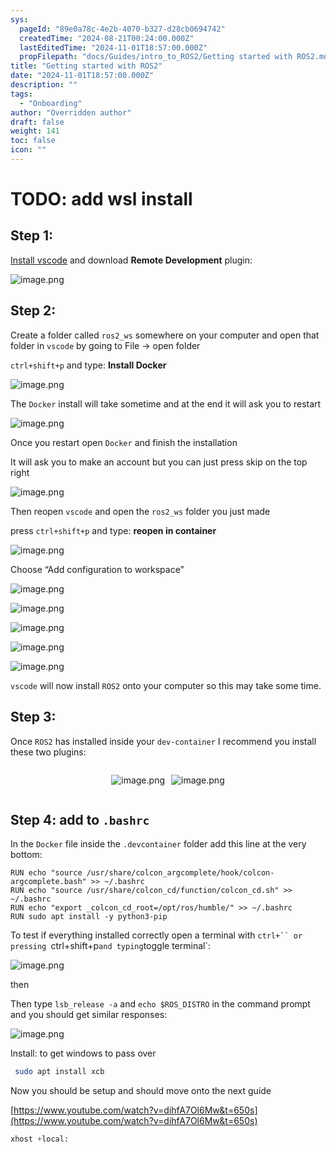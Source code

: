 ```yaml
---
sys:
  pageId: "89e0a78c-4e2b-4070-b327-d28cb0694742"
  createdTime: "2024-08-21T00:24:00.000Z"
  lastEditedTime: "2024-11-01T18:57:00.000Z"
  propFilepath: "docs/Guides/intro_to_ROS2/Getting started with ROS2.md"
title: "Getting started with ROS2"
date: "2024-11-01T18:57:00.000Z"
description: ""
tags:
  - "Onboarding"
author: "Overridden author"
draft: false
weight: 141
toc: false
icon: ""
---
```


# TODO: add wsl install

## Step 1:

[Install vscode](https://code.visualstudio.com/download) and download **Remote Development** plugin:

![image.png](https://prod-files-secure.s3.us-west-2.amazonaws.com/d518164a-d88e-44d1-a4ee-3adb3bd8bce0/efb52993-1881-4a40-b95e-6f020334f022/image.png?X-Amz-Algorithm=AWS4-HMAC-SHA256&X-Amz-Content-Sha256=UNSIGNED-PAYLOAD&X-Amz-Credential=ASIAZI2LB466ZVVVETXJ%2F20250209%2Fus-west-2%2Fs3%2Faws4_request&X-Amz-Date=20250209T200712Z&X-Amz-Expires=3600&X-Amz-Security-Token=IQoJb3JpZ2luX2VjEJT%2F%2F%2F%2F%2F%2F%2F%2F%2F%2FwEaCXVzLXdlc3QtMiJHMEUCIQCdqnVWIcCX3KF7uLfWf6zNH%2BEtiuXnqRCLBxqA03ioTwIgdKUBqr80Gffyxo8m4xFBlRt%2FZk3iSm81R35K7k1UKKkqiAQIrf%2F%2F%2F%2F%2F%2F%2F%2F%2F%2FARAAGgw2Mzc0MjMxODM4MDUiDJrvSbBs%2Boux33FGaCrcAwWLKEz%2FWuj1YNkjhwvo5cCSD6yGEvO%2FkitLJ4JUplEZVplLIivXm19QobSWdzNytDvuiJqfVb6teMZNDAiNXWOC%2BAH4%2FwAI%2FX3PEad%2Bxxl%2BTpKFaUG%2BBQg0Bcgd7j4j%2FisAfs2osB7EtB%2FP8H5%2FqtIRKRavAsAufn2%2FnUi%2F0Jr61vyKIkZv6jdyp9HWMFN4fZxuYgAunmIjfi5R7xJdTpgxTjcIVBK%2BkewcpOnZrfe1Ck4AY7JDXt4zz0w6o9tT00uvrgjXmUy%2BBJf02vDgLpXFJ3%2Fc6B0bWd6%2BJu02BuRz9d2wpkbR1JpotkI2Ll1G37EK27uO2kTsFwuDgtTPlXPeOEeWPVQPVMRy3mz0%2BNzsBlYjbwlP8f%2BNFklabASo5P%2BTr90AK%2F1sWm2ZvOc2793js6RC7bul1qit6i3jqe0YExLDVD%2FGWoMM5mCv0xket7cHodGBXhfEc%2FCV81x8MJnYZqgg6Unw4cn3xc7%2FI6FYHNVrgwaT5ZZWDHAc2JJHQ7%2BYFNDXu5r3DVV9o1rUuDnwhjzc8kZ3Ul5x3wC6NEVYQbSTSBO0z%2BmnbH8zohKPwYaHMmdIJ%2BYNWC%2Bw%2BqSAi8EWUd54buC55YHbCKS9h2EXU0878KISMjTf8NviMOSOpL0GOqUBRdkk7WB3edYCEBsF1tUsNESV4T7D67%2BgFNKS6FzLNcog3xkHvwYeNHjjRT4z69oRQjz7rwlGEAl3ilfIh8Wnxm39yZsBT9ImZHSw3T%2F0S1aUUoKYPPI9vDoIMHPuW1Xzxe%2B3aKpg0WzxsmGXjdWFbnZ21vz3KCO%2BjGBJ8this%2BZNTiu0MFofntzsioKBR%2Fd4ba9Qvq13InA%2BrScq%2FbGrDrBOM5bv&X-Amz-Signature=2e69fb72e83059fb97eec0ab6a27f20163a3b49b9dc6a6ca4212a5688c552521&X-Amz-SignedHeaders=host&x-id=GetObject)

## Step 2:

Create a folder called `ros2_ws` somewhere on your computer and open that folder in `vscode` by going to File → open folder 

`ctrl+shift+p` and type: **Install Docker**

![image.png](https://prod-files-secure.s3.us-west-2.amazonaws.com/d518164a-d88e-44d1-a4ee-3adb3bd8bce0/2269dc0e-1cd5-47ff-bceb-c04ad9b2eab0/image.png?X-Amz-Algorithm=AWS4-HMAC-SHA256&X-Amz-Content-Sha256=UNSIGNED-PAYLOAD&X-Amz-Credential=ASIAZI2LB466ZVVVETXJ%2F20250209%2Fus-west-2%2Fs3%2Faws4_request&X-Amz-Date=20250209T200712Z&X-Amz-Expires=3600&X-Amz-Security-Token=IQoJb3JpZ2luX2VjEJT%2F%2F%2F%2F%2F%2F%2F%2F%2F%2FwEaCXVzLXdlc3QtMiJHMEUCIQCdqnVWIcCX3KF7uLfWf6zNH%2BEtiuXnqRCLBxqA03ioTwIgdKUBqr80Gffyxo8m4xFBlRt%2FZk3iSm81R35K7k1UKKkqiAQIrf%2F%2F%2F%2F%2F%2F%2F%2F%2F%2FARAAGgw2Mzc0MjMxODM4MDUiDJrvSbBs%2Boux33FGaCrcAwWLKEz%2FWuj1YNkjhwvo5cCSD6yGEvO%2FkitLJ4JUplEZVplLIivXm19QobSWdzNytDvuiJqfVb6teMZNDAiNXWOC%2BAH4%2FwAI%2FX3PEad%2Bxxl%2BTpKFaUG%2BBQg0Bcgd7j4j%2FisAfs2osB7EtB%2FP8H5%2FqtIRKRavAsAufn2%2FnUi%2F0Jr61vyKIkZv6jdyp9HWMFN4fZxuYgAunmIjfi5R7xJdTpgxTjcIVBK%2BkewcpOnZrfe1Ck4AY7JDXt4zz0w6o9tT00uvrgjXmUy%2BBJf02vDgLpXFJ3%2Fc6B0bWd6%2BJu02BuRz9d2wpkbR1JpotkI2Ll1G37EK27uO2kTsFwuDgtTPlXPeOEeWPVQPVMRy3mz0%2BNzsBlYjbwlP8f%2BNFklabASo5P%2BTr90AK%2F1sWm2ZvOc2793js6RC7bul1qit6i3jqe0YExLDVD%2FGWoMM5mCv0xket7cHodGBXhfEc%2FCV81x8MJnYZqgg6Unw4cn3xc7%2FI6FYHNVrgwaT5ZZWDHAc2JJHQ7%2BYFNDXu5r3DVV9o1rUuDnwhjzc8kZ3Ul5x3wC6NEVYQbSTSBO0z%2BmnbH8zohKPwYaHMmdIJ%2BYNWC%2Bw%2BqSAi8EWUd54buC55YHbCKS9h2EXU0878KISMjTf8NviMOSOpL0GOqUBRdkk7WB3edYCEBsF1tUsNESV4T7D67%2BgFNKS6FzLNcog3xkHvwYeNHjjRT4z69oRQjz7rwlGEAl3ilfIh8Wnxm39yZsBT9ImZHSw3T%2F0S1aUUoKYPPI9vDoIMHPuW1Xzxe%2B3aKpg0WzxsmGXjdWFbnZ21vz3KCO%2BjGBJ8this%2BZNTiu0MFofntzsioKBR%2Fd4ba9Qvq13InA%2BrScq%2FbGrDrBOM5bv&X-Amz-Signature=de086c1fa03b898fafcf054d91b65a8a5b218b32d9f00fd02b447110a30b28b5&X-Amz-SignedHeaders=host&x-id=GetObject)

The `Docker` install will take sometime and at the end it will ask you to restart

![image.png](https://prod-files-secure.s3.us-west-2.amazonaws.com/d518164a-d88e-44d1-a4ee-3adb3bd8bce0/ed233f78-be33-4b1f-b89c-9c346c0e961e/image.png?X-Amz-Algorithm=AWS4-HMAC-SHA256&X-Amz-Content-Sha256=UNSIGNED-PAYLOAD&X-Amz-Credential=ASIAZI2LB466ZVVVETXJ%2F20250209%2Fus-west-2%2Fs3%2Faws4_request&X-Amz-Date=20250209T200712Z&X-Amz-Expires=3600&X-Amz-Security-Token=IQoJb3JpZ2luX2VjEJT%2F%2F%2F%2F%2F%2F%2F%2F%2F%2FwEaCXVzLXdlc3QtMiJHMEUCIQCdqnVWIcCX3KF7uLfWf6zNH%2BEtiuXnqRCLBxqA03ioTwIgdKUBqr80Gffyxo8m4xFBlRt%2FZk3iSm81R35K7k1UKKkqiAQIrf%2F%2F%2F%2F%2F%2F%2F%2F%2F%2FARAAGgw2Mzc0MjMxODM4MDUiDJrvSbBs%2Boux33FGaCrcAwWLKEz%2FWuj1YNkjhwvo5cCSD6yGEvO%2FkitLJ4JUplEZVplLIivXm19QobSWdzNytDvuiJqfVb6teMZNDAiNXWOC%2BAH4%2FwAI%2FX3PEad%2Bxxl%2BTpKFaUG%2BBQg0Bcgd7j4j%2FisAfs2osB7EtB%2FP8H5%2FqtIRKRavAsAufn2%2FnUi%2F0Jr61vyKIkZv6jdyp9HWMFN4fZxuYgAunmIjfi5R7xJdTpgxTjcIVBK%2BkewcpOnZrfe1Ck4AY7JDXt4zz0w6o9tT00uvrgjXmUy%2BBJf02vDgLpXFJ3%2Fc6B0bWd6%2BJu02BuRz9d2wpkbR1JpotkI2Ll1G37EK27uO2kTsFwuDgtTPlXPeOEeWPVQPVMRy3mz0%2BNzsBlYjbwlP8f%2BNFklabASo5P%2BTr90AK%2F1sWm2ZvOc2793js6RC7bul1qit6i3jqe0YExLDVD%2FGWoMM5mCv0xket7cHodGBXhfEc%2FCV81x8MJnYZqgg6Unw4cn3xc7%2FI6FYHNVrgwaT5ZZWDHAc2JJHQ7%2BYFNDXu5r3DVV9o1rUuDnwhjzc8kZ3Ul5x3wC6NEVYQbSTSBO0z%2BmnbH8zohKPwYaHMmdIJ%2BYNWC%2Bw%2BqSAi8EWUd54buC55YHbCKS9h2EXU0878KISMjTf8NviMOSOpL0GOqUBRdkk7WB3edYCEBsF1tUsNESV4T7D67%2BgFNKS6FzLNcog3xkHvwYeNHjjRT4z69oRQjz7rwlGEAl3ilfIh8Wnxm39yZsBT9ImZHSw3T%2F0S1aUUoKYPPI9vDoIMHPuW1Xzxe%2B3aKpg0WzxsmGXjdWFbnZ21vz3KCO%2BjGBJ8this%2BZNTiu0MFofntzsioKBR%2Fd4ba9Qvq13InA%2BrScq%2FbGrDrBOM5bv&X-Amz-Signature=22e69cf9677a3d700a78c45d47f4e71fb160110976895f3a060c8d37a2315d3e&X-Amz-SignedHeaders=host&x-id=GetObject)

Once you restart open `Docker` and finish the installation

It will ask you to make an account but you can just press skip on the top right

![image.png](https://prod-files-secure.s3.us-west-2.amazonaws.com/d518164a-d88e-44d1-a4ee-3adb3bd8bce0/21010ad9-1659-4fd9-9f59-9932a09b2a3d/image.png?X-Amz-Algorithm=AWS4-HMAC-SHA256&X-Amz-Content-Sha256=UNSIGNED-PAYLOAD&X-Amz-Credential=ASIAZI2LB466ZVVVETXJ%2F20250209%2Fus-west-2%2Fs3%2Faws4_request&X-Amz-Date=20250209T200712Z&X-Amz-Expires=3600&X-Amz-Security-Token=IQoJb3JpZ2luX2VjEJT%2F%2F%2F%2F%2F%2F%2F%2F%2F%2FwEaCXVzLXdlc3QtMiJHMEUCIQCdqnVWIcCX3KF7uLfWf6zNH%2BEtiuXnqRCLBxqA03ioTwIgdKUBqr80Gffyxo8m4xFBlRt%2FZk3iSm81R35K7k1UKKkqiAQIrf%2F%2F%2F%2F%2F%2F%2F%2F%2F%2FARAAGgw2Mzc0MjMxODM4MDUiDJrvSbBs%2Boux33FGaCrcAwWLKEz%2FWuj1YNkjhwvo5cCSD6yGEvO%2FkitLJ4JUplEZVplLIivXm19QobSWdzNytDvuiJqfVb6teMZNDAiNXWOC%2BAH4%2FwAI%2FX3PEad%2Bxxl%2BTpKFaUG%2BBQg0Bcgd7j4j%2FisAfs2osB7EtB%2FP8H5%2FqtIRKRavAsAufn2%2FnUi%2F0Jr61vyKIkZv6jdyp9HWMFN4fZxuYgAunmIjfi5R7xJdTpgxTjcIVBK%2BkewcpOnZrfe1Ck4AY7JDXt4zz0w6o9tT00uvrgjXmUy%2BBJf02vDgLpXFJ3%2Fc6B0bWd6%2BJu02BuRz9d2wpkbR1JpotkI2Ll1G37EK27uO2kTsFwuDgtTPlXPeOEeWPVQPVMRy3mz0%2BNzsBlYjbwlP8f%2BNFklabASo5P%2BTr90AK%2F1sWm2ZvOc2793js6RC7bul1qit6i3jqe0YExLDVD%2FGWoMM5mCv0xket7cHodGBXhfEc%2FCV81x8MJnYZqgg6Unw4cn3xc7%2FI6FYHNVrgwaT5ZZWDHAc2JJHQ7%2BYFNDXu5r3DVV9o1rUuDnwhjzc8kZ3Ul5x3wC6NEVYQbSTSBO0z%2BmnbH8zohKPwYaHMmdIJ%2BYNWC%2Bw%2BqSAi8EWUd54buC55YHbCKS9h2EXU0878KISMjTf8NviMOSOpL0GOqUBRdkk7WB3edYCEBsF1tUsNESV4T7D67%2BgFNKS6FzLNcog3xkHvwYeNHjjRT4z69oRQjz7rwlGEAl3ilfIh8Wnxm39yZsBT9ImZHSw3T%2F0S1aUUoKYPPI9vDoIMHPuW1Xzxe%2B3aKpg0WzxsmGXjdWFbnZ21vz3KCO%2BjGBJ8this%2BZNTiu0MFofntzsioKBR%2Fd4ba9Qvq13InA%2BrScq%2FbGrDrBOM5bv&X-Amz-Signature=9dab8b22ddb2df6b68843eb9efd6df7196ff9001808f6da757e6b45537685007&X-Amz-SignedHeaders=host&x-id=GetObject)

Then reopen `vscode` and open the `ros2_ws` folder you just made

press `ctrl+shift+p` and type: **reopen in container**

![image.png](https://prod-files-secure.s3.us-west-2.amazonaws.com/d518164a-d88e-44d1-a4ee-3adb3bd8bce0/4e93b8c2-41ad-488c-8095-c74205196118/image.png?X-Amz-Algorithm=AWS4-HMAC-SHA256&X-Amz-Content-Sha256=UNSIGNED-PAYLOAD&X-Amz-Credential=ASIAZI2LB466ZVVVETXJ%2F20250209%2Fus-west-2%2Fs3%2Faws4_request&X-Amz-Date=20250209T200712Z&X-Amz-Expires=3600&X-Amz-Security-Token=IQoJb3JpZ2luX2VjEJT%2F%2F%2F%2F%2F%2F%2F%2F%2F%2FwEaCXVzLXdlc3QtMiJHMEUCIQCdqnVWIcCX3KF7uLfWf6zNH%2BEtiuXnqRCLBxqA03ioTwIgdKUBqr80Gffyxo8m4xFBlRt%2FZk3iSm81R35K7k1UKKkqiAQIrf%2F%2F%2F%2F%2F%2F%2F%2F%2F%2FARAAGgw2Mzc0MjMxODM4MDUiDJrvSbBs%2Boux33FGaCrcAwWLKEz%2FWuj1YNkjhwvo5cCSD6yGEvO%2FkitLJ4JUplEZVplLIivXm19QobSWdzNytDvuiJqfVb6teMZNDAiNXWOC%2BAH4%2FwAI%2FX3PEad%2Bxxl%2BTpKFaUG%2BBQg0Bcgd7j4j%2FisAfs2osB7EtB%2FP8H5%2FqtIRKRavAsAufn2%2FnUi%2F0Jr61vyKIkZv6jdyp9HWMFN4fZxuYgAunmIjfi5R7xJdTpgxTjcIVBK%2BkewcpOnZrfe1Ck4AY7JDXt4zz0w6o9tT00uvrgjXmUy%2BBJf02vDgLpXFJ3%2Fc6B0bWd6%2BJu02BuRz9d2wpkbR1JpotkI2Ll1G37EK27uO2kTsFwuDgtTPlXPeOEeWPVQPVMRy3mz0%2BNzsBlYjbwlP8f%2BNFklabASo5P%2BTr90AK%2F1sWm2ZvOc2793js6RC7bul1qit6i3jqe0YExLDVD%2FGWoMM5mCv0xket7cHodGBXhfEc%2FCV81x8MJnYZqgg6Unw4cn3xc7%2FI6FYHNVrgwaT5ZZWDHAc2JJHQ7%2BYFNDXu5r3DVV9o1rUuDnwhjzc8kZ3Ul5x3wC6NEVYQbSTSBO0z%2BmnbH8zohKPwYaHMmdIJ%2BYNWC%2Bw%2BqSAi8EWUd54buC55YHbCKS9h2EXU0878KISMjTf8NviMOSOpL0GOqUBRdkk7WB3edYCEBsF1tUsNESV4T7D67%2BgFNKS6FzLNcog3xkHvwYeNHjjRT4z69oRQjz7rwlGEAl3ilfIh8Wnxm39yZsBT9ImZHSw3T%2F0S1aUUoKYPPI9vDoIMHPuW1Xzxe%2B3aKpg0WzxsmGXjdWFbnZ21vz3KCO%2BjGBJ8this%2BZNTiu0MFofntzsioKBR%2Fd4ba9Qvq13InA%2BrScq%2FbGrDrBOM5bv&X-Amz-Signature=60fba2f56bae61a21bab270ce52cd691eb620fb8b474f1c3ce18769f31a16717&X-Amz-SignedHeaders=host&x-id=GetObject)

Choose “Add configuration to workspace”

![image.png](https://prod-files-secure.s3.us-west-2.amazonaws.com/d518164a-d88e-44d1-a4ee-3adb3bd8bce0/9560b282-5060-4989-ba37-97e7b2c22476/image.png?X-Amz-Algorithm=AWS4-HMAC-SHA256&X-Amz-Content-Sha256=UNSIGNED-PAYLOAD&X-Amz-Credential=ASIAZI2LB466ZVVVETXJ%2F20250209%2Fus-west-2%2Fs3%2Faws4_request&X-Amz-Date=20250209T200712Z&X-Amz-Expires=3600&X-Amz-Security-Token=IQoJb3JpZ2luX2VjEJT%2F%2F%2F%2F%2F%2F%2F%2F%2F%2FwEaCXVzLXdlc3QtMiJHMEUCIQCdqnVWIcCX3KF7uLfWf6zNH%2BEtiuXnqRCLBxqA03ioTwIgdKUBqr80Gffyxo8m4xFBlRt%2FZk3iSm81R35K7k1UKKkqiAQIrf%2F%2F%2F%2F%2F%2F%2F%2F%2F%2FARAAGgw2Mzc0MjMxODM4MDUiDJrvSbBs%2Boux33FGaCrcAwWLKEz%2FWuj1YNkjhwvo5cCSD6yGEvO%2FkitLJ4JUplEZVplLIivXm19QobSWdzNytDvuiJqfVb6teMZNDAiNXWOC%2BAH4%2FwAI%2FX3PEad%2Bxxl%2BTpKFaUG%2BBQg0Bcgd7j4j%2FisAfs2osB7EtB%2FP8H5%2FqtIRKRavAsAufn2%2FnUi%2F0Jr61vyKIkZv6jdyp9HWMFN4fZxuYgAunmIjfi5R7xJdTpgxTjcIVBK%2BkewcpOnZrfe1Ck4AY7JDXt4zz0w6o9tT00uvrgjXmUy%2BBJf02vDgLpXFJ3%2Fc6B0bWd6%2BJu02BuRz9d2wpkbR1JpotkI2Ll1G37EK27uO2kTsFwuDgtTPlXPeOEeWPVQPVMRy3mz0%2BNzsBlYjbwlP8f%2BNFklabASo5P%2BTr90AK%2F1sWm2ZvOc2793js6RC7bul1qit6i3jqe0YExLDVD%2FGWoMM5mCv0xket7cHodGBXhfEc%2FCV81x8MJnYZqgg6Unw4cn3xc7%2FI6FYHNVrgwaT5ZZWDHAc2JJHQ7%2BYFNDXu5r3DVV9o1rUuDnwhjzc8kZ3Ul5x3wC6NEVYQbSTSBO0z%2BmnbH8zohKPwYaHMmdIJ%2BYNWC%2Bw%2BqSAi8EWUd54buC55YHbCKS9h2EXU0878KISMjTf8NviMOSOpL0GOqUBRdkk7WB3edYCEBsF1tUsNESV4T7D67%2BgFNKS6FzLNcog3xkHvwYeNHjjRT4z69oRQjz7rwlGEAl3ilfIh8Wnxm39yZsBT9ImZHSw3T%2F0S1aUUoKYPPI9vDoIMHPuW1Xzxe%2B3aKpg0WzxsmGXjdWFbnZ21vz3KCO%2BjGBJ8this%2BZNTiu0MFofntzsioKBR%2Fd4ba9Qvq13InA%2BrScq%2FbGrDrBOM5bv&X-Amz-Signature=37d1711bf929b6d53b3e76958dbf20f3254ebb01767a466f256ff76b81338b6c&X-Amz-SignedHeaders=host&x-id=GetObject)

![image.png](https://prod-files-secure.s3.us-west-2.amazonaws.com/d518164a-d88e-44d1-a4ee-3adb3bd8bce0/2ee63f81-886b-48e8-a553-dc6e5eac99e4/image.png?X-Amz-Algorithm=AWS4-HMAC-SHA256&X-Amz-Content-Sha256=UNSIGNED-PAYLOAD&X-Amz-Credential=ASIAZI2LB466ZVVVETXJ%2F20250209%2Fus-west-2%2Fs3%2Faws4_request&X-Amz-Date=20250209T200712Z&X-Amz-Expires=3600&X-Amz-Security-Token=IQoJb3JpZ2luX2VjEJT%2F%2F%2F%2F%2F%2F%2F%2F%2F%2FwEaCXVzLXdlc3QtMiJHMEUCIQCdqnVWIcCX3KF7uLfWf6zNH%2BEtiuXnqRCLBxqA03ioTwIgdKUBqr80Gffyxo8m4xFBlRt%2FZk3iSm81R35K7k1UKKkqiAQIrf%2F%2F%2F%2F%2F%2F%2F%2F%2F%2FARAAGgw2Mzc0MjMxODM4MDUiDJrvSbBs%2Boux33FGaCrcAwWLKEz%2FWuj1YNkjhwvo5cCSD6yGEvO%2FkitLJ4JUplEZVplLIivXm19QobSWdzNytDvuiJqfVb6teMZNDAiNXWOC%2BAH4%2FwAI%2FX3PEad%2Bxxl%2BTpKFaUG%2BBQg0Bcgd7j4j%2FisAfs2osB7EtB%2FP8H5%2FqtIRKRavAsAufn2%2FnUi%2F0Jr61vyKIkZv6jdyp9HWMFN4fZxuYgAunmIjfi5R7xJdTpgxTjcIVBK%2BkewcpOnZrfe1Ck4AY7JDXt4zz0w6o9tT00uvrgjXmUy%2BBJf02vDgLpXFJ3%2Fc6B0bWd6%2BJu02BuRz9d2wpkbR1JpotkI2Ll1G37EK27uO2kTsFwuDgtTPlXPeOEeWPVQPVMRy3mz0%2BNzsBlYjbwlP8f%2BNFklabASo5P%2BTr90AK%2F1sWm2ZvOc2793js6RC7bul1qit6i3jqe0YExLDVD%2FGWoMM5mCv0xket7cHodGBXhfEc%2FCV81x8MJnYZqgg6Unw4cn3xc7%2FI6FYHNVrgwaT5ZZWDHAc2JJHQ7%2BYFNDXu5r3DVV9o1rUuDnwhjzc8kZ3Ul5x3wC6NEVYQbSTSBO0z%2BmnbH8zohKPwYaHMmdIJ%2BYNWC%2Bw%2BqSAi8EWUd54buC55YHbCKS9h2EXU0878KISMjTf8NviMOSOpL0GOqUBRdkk7WB3edYCEBsF1tUsNESV4T7D67%2BgFNKS6FzLNcog3xkHvwYeNHjjRT4z69oRQjz7rwlGEAl3ilfIh8Wnxm39yZsBT9ImZHSw3T%2F0S1aUUoKYPPI9vDoIMHPuW1Xzxe%2B3aKpg0WzxsmGXjdWFbnZ21vz3KCO%2BjGBJ8this%2BZNTiu0MFofntzsioKBR%2Fd4ba9Qvq13InA%2BrScq%2FbGrDrBOM5bv&X-Amz-Signature=9d93d9985b0760c0642edc3af4bc912ae06eb0aa0fa0283a7d76beea27d173ec&X-Amz-SignedHeaders=host&x-id=GetObject)

![image.png](https://prod-files-secure.s3.us-west-2.amazonaws.com/d518164a-d88e-44d1-a4ee-3adb3bd8bce0/ae1580b2-b048-407e-aed9-b584224a7a04/image.png?X-Amz-Algorithm=AWS4-HMAC-SHA256&X-Amz-Content-Sha256=UNSIGNED-PAYLOAD&X-Amz-Credential=ASIAZI2LB466ZVVVETXJ%2F20250209%2Fus-west-2%2Fs3%2Faws4_request&X-Amz-Date=20250209T200712Z&X-Amz-Expires=3600&X-Amz-Security-Token=IQoJb3JpZ2luX2VjEJT%2F%2F%2F%2F%2F%2F%2F%2F%2F%2FwEaCXVzLXdlc3QtMiJHMEUCIQCdqnVWIcCX3KF7uLfWf6zNH%2BEtiuXnqRCLBxqA03ioTwIgdKUBqr80Gffyxo8m4xFBlRt%2FZk3iSm81R35K7k1UKKkqiAQIrf%2F%2F%2F%2F%2F%2F%2F%2F%2F%2FARAAGgw2Mzc0MjMxODM4MDUiDJrvSbBs%2Boux33FGaCrcAwWLKEz%2FWuj1YNkjhwvo5cCSD6yGEvO%2FkitLJ4JUplEZVplLIivXm19QobSWdzNytDvuiJqfVb6teMZNDAiNXWOC%2BAH4%2FwAI%2FX3PEad%2Bxxl%2BTpKFaUG%2BBQg0Bcgd7j4j%2FisAfs2osB7EtB%2FP8H5%2FqtIRKRavAsAufn2%2FnUi%2F0Jr61vyKIkZv6jdyp9HWMFN4fZxuYgAunmIjfi5R7xJdTpgxTjcIVBK%2BkewcpOnZrfe1Ck4AY7JDXt4zz0w6o9tT00uvrgjXmUy%2BBJf02vDgLpXFJ3%2Fc6B0bWd6%2BJu02BuRz9d2wpkbR1JpotkI2Ll1G37EK27uO2kTsFwuDgtTPlXPeOEeWPVQPVMRy3mz0%2BNzsBlYjbwlP8f%2BNFklabASo5P%2BTr90AK%2F1sWm2ZvOc2793js6RC7bul1qit6i3jqe0YExLDVD%2FGWoMM5mCv0xket7cHodGBXhfEc%2FCV81x8MJnYZqgg6Unw4cn3xc7%2FI6FYHNVrgwaT5ZZWDHAc2JJHQ7%2BYFNDXu5r3DVV9o1rUuDnwhjzc8kZ3Ul5x3wC6NEVYQbSTSBO0z%2BmnbH8zohKPwYaHMmdIJ%2BYNWC%2Bw%2BqSAi8EWUd54buC55YHbCKS9h2EXU0878KISMjTf8NviMOSOpL0GOqUBRdkk7WB3edYCEBsF1tUsNESV4T7D67%2BgFNKS6FzLNcog3xkHvwYeNHjjRT4z69oRQjz7rwlGEAl3ilfIh8Wnxm39yZsBT9ImZHSw3T%2F0S1aUUoKYPPI9vDoIMHPuW1Xzxe%2B3aKpg0WzxsmGXjdWFbnZ21vz3KCO%2BjGBJ8this%2BZNTiu0MFofntzsioKBR%2Fd4ba9Qvq13InA%2BrScq%2FbGrDrBOM5bv&X-Amz-Signature=19dd733c585af8590453695b443f6faf881577fc13db145da168b578d86db512&X-Amz-SignedHeaders=host&x-id=GetObject)

![image.png](https://prod-files-secure.s3.us-west-2.amazonaws.com/d518164a-d88e-44d1-a4ee-3adb3bd8bce0/53255b28-f75e-430f-b9e3-c0ac8577e42b/image.png?X-Amz-Algorithm=AWS4-HMAC-SHA256&X-Amz-Content-Sha256=UNSIGNED-PAYLOAD&X-Amz-Credential=ASIAZI2LB466ZVVVETXJ%2F20250209%2Fus-west-2%2Fs3%2Faws4_request&X-Amz-Date=20250209T200712Z&X-Amz-Expires=3600&X-Amz-Security-Token=IQoJb3JpZ2luX2VjEJT%2F%2F%2F%2F%2F%2F%2F%2F%2F%2FwEaCXVzLXdlc3QtMiJHMEUCIQCdqnVWIcCX3KF7uLfWf6zNH%2BEtiuXnqRCLBxqA03ioTwIgdKUBqr80Gffyxo8m4xFBlRt%2FZk3iSm81R35K7k1UKKkqiAQIrf%2F%2F%2F%2F%2F%2F%2F%2F%2F%2FARAAGgw2Mzc0MjMxODM4MDUiDJrvSbBs%2Boux33FGaCrcAwWLKEz%2FWuj1YNkjhwvo5cCSD6yGEvO%2FkitLJ4JUplEZVplLIivXm19QobSWdzNytDvuiJqfVb6teMZNDAiNXWOC%2BAH4%2FwAI%2FX3PEad%2Bxxl%2BTpKFaUG%2BBQg0Bcgd7j4j%2FisAfs2osB7EtB%2FP8H5%2FqtIRKRavAsAufn2%2FnUi%2F0Jr61vyKIkZv6jdyp9HWMFN4fZxuYgAunmIjfi5R7xJdTpgxTjcIVBK%2BkewcpOnZrfe1Ck4AY7JDXt4zz0w6o9tT00uvrgjXmUy%2BBJf02vDgLpXFJ3%2Fc6B0bWd6%2BJu02BuRz9d2wpkbR1JpotkI2Ll1G37EK27uO2kTsFwuDgtTPlXPeOEeWPVQPVMRy3mz0%2BNzsBlYjbwlP8f%2BNFklabASo5P%2BTr90AK%2F1sWm2ZvOc2793js6RC7bul1qit6i3jqe0YExLDVD%2FGWoMM5mCv0xket7cHodGBXhfEc%2FCV81x8MJnYZqgg6Unw4cn3xc7%2FI6FYHNVrgwaT5ZZWDHAc2JJHQ7%2BYFNDXu5r3DVV9o1rUuDnwhjzc8kZ3Ul5x3wC6NEVYQbSTSBO0z%2BmnbH8zohKPwYaHMmdIJ%2BYNWC%2Bw%2BqSAi8EWUd54buC55YHbCKS9h2EXU0878KISMjTf8NviMOSOpL0GOqUBRdkk7WB3edYCEBsF1tUsNESV4T7D67%2BgFNKS6FzLNcog3xkHvwYeNHjjRT4z69oRQjz7rwlGEAl3ilfIh8Wnxm39yZsBT9ImZHSw3T%2F0S1aUUoKYPPI9vDoIMHPuW1Xzxe%2B3aKpg0WzxsmGXjdWFbnZ21vz3KCO%2BjGBJ8this%2BZNTiu0MFofntzsioKBR%2Fd4ba9Qvq13InA%2BrScq%2FbGrDrBOM5bv&X-Amz-Signature=d9c7637bf1279e28a5d5484af885d6fbbb23550398df2218089d96235bf0ef62&X-Amz-SignedHeaders=host&x-id=GetObject)

![image.png](https://prod-files-secure.s3.us-west-2.amazonaws.com/d518164a-d88e-44d1-a4ee-3adb3bd8bce0/7c562767-5af9-4ffb-97d1-327bcdf4ee00/image.png?X-Amz-Algorithm=AWS4-HMAC-SHA256&X-Amz-Content-Sha256=UNSIGNED-PAYLOAD&X-Amz-Credential=ASIAZI2LB466ZVVVETXJ%2F20250209%2Fus-west-2%2Fs3%2Faws4_request&X-Amz-Date=20250209T200712Z&X-Amz-Expires=3600&X-Amz-Security-Token=IQoJb3JpZ2luX2VjEJT%2F%2F%2F%2F%2F%2F%2F%2F%2F%2FwEaCXVzLXdlc3QtMiJHMEUCIQCdqnVWIcCX3KF7uLfWf6zNH%2BEtiuXnqRCLBxqA03ioTwIgdKUBqr80Gffyxo8m4xFBlRt%2FZk3iSm81R35K7k1UKKkqiAQIrf%2F%2F%2F%2F%2F%2F%2F%2F%2F%2FARAAGgw2Mzc0MjMxODM4MDUiDJrvSbBs%2Boux33FGaCrcAwWLKEz%2FWuj1YNkjhwvo5cCSD6yGEvO%2FkitLJ4JUplEZVplLIivXm19QobSWdzNytDvuiJqfVb6teMZNDAiNXWOC%2BAH4%2FwAI%2FX3PEad%2Bxxl%2BTpKFaUG%2BBQg0Bcgd7j4j%2FisAfs2osB7EtB%2FP8H5%2FqtIRKRavAsAufn2%2FnUi%2F0Jr61vyKIkZv6jdyp9HWMFN4fZxuYgAunmIjfi5R7xJdTpgxTjcIVBK%2BkewcpOnZrfe1Ck4AY7JDXt4zz0w6o9tT00uvrgjXmUy%2BBJf02vDgLpXFJ3%2Fc6B0bWd6%2BJu02BuRz9d2wpkbR1JpotkI2Ll1G37EK27uO2kTsFwuDgtTPlXPeOEeWPVQPVMRy3mz0%2BNzsBlYjbwlP8f%2BNFklabASo5P%2BTr90AK%2F1sWm2ZvOc2793js6RC7bul1qit6i3jqe0YExLDVD%2FGWoMM5mCv0xket7cHodGBXhfEc%2FCV81x8MJnYZqgg6Unw4cn3xc7%2FI6FYHNVrgwaT5ZZWDHAc2JJHQ7%2BYFNDXu5r3DVV9o1rUuDnwhjzc8kZ3Ul5x3wC6NEVYQbSTSBO0z%2BmnbH8zohKPwYaHMmdIJ%2BYNWC%2Bw%2BqSAi8EWUd54buC55YHbCKS9h2EXU0878KISMjTf8NviMOSOpL0GOqUBRdkk7WB3edYCEBsF1tUsNESV4T7D67%2BgFNKS6FzLNcog3xkHvwYeNHjjRT4z69oRQjz7rwlGEAl3ilfIh8Wnxm39yZsBT9ImZHSw3T%2F0S1aUUoKYPPI9vDoIMHPuW1Xzxe%2B3aKpg0WzxsmGXjdWFbnZ21vz3KCO%2BjGBJ8this%2BZNTiu0MFofntzsioKBR%2Fd4ba9Qvq13InA%2BrScq%2FbGrDrBOM5bv&X-Amz-Signature=46945c3506f75c59882ebef91d326314866246882428af3b62940ee59bfe562d&X-Amz-SignedHeaders=host&x-id=GetObject)

`vscode` will now install `ROS2` onto your computer so this may take some time.

## Step 3:

Once `ROS2` has installed inside your `dev-container` I recommend you install these two plugins:

<div style="display: flex;flex-direction: row; column-gap:10px; max-width: 630px;justify-content: center;">
<div>

![image.png](https://prod-files-secure.s3.us-west-2.amazonaws.com/d518164a-d88e-44d1-a4ee-3adb3bd8bce0/3fc3d550-5a54-4ba1-ba6b-faa01cdb7369/image.png?X-Amz-Algorithm=AWS4-HMAC-SHA256&X-Amz-Content-Sha256=UNSIGNED-PAYLOAD&X-Amz-Credential=ASIAZI2LB466XX7CUVPM%2F20250209%2Fus-west-2%2Fs3%2Faws4_request&X-Amz-Date=20250209T200719Z&X-Amz-Expires=3600&X-Amz-Security-Token=IQoJb3JpZ2luX2VjEJT%2F%2F%2F%2F%2F%2F%2F%2F%2F%2FwEaCXVzLXdlc3QtMiJGMEQCIEs7gLT693sdnTES3d%2BCkLWi2p7w53wJntSsZLGfx6eiAiB0vy%2FhhfTF85jTuCpUPp5SJTUZlHuKWski8kPWtrdtgCqIBAit%2F%2F%2F%2F%2F%2F%2F%2F%2F%2F8BEAAaDDYzNzQyMzE4MzgwNSIMvLmrwV%2F1YgtdWF08KtwDrtYPKk2DU7YcXdjhOD1np%2BH%2FCqPpCzYASnRdmo6B8UC3LA8UOuvKR5OidsN2lYhqhz%2FPFgfCFDFxVZJBwaUTz3c4HD%2BujUOxnkMuAsTSU697WkBlbr94v7of7hKUA1dOY44EinbbrZBUfPRZ4KFiYTZs5JdAPWlvaTJYjSZxKSkqOcu1k1BcdY%2FA2lDk8tTuBmWZ7YFPqn%2BAbqyxI5W1DvBh46U%2F7hEpoCXpN1ZcghzTPojLzKHVK%2BcbiZ6LbyQ7jrUPqTHKW3y46%2Fpm%2BFA7HzZ8XJGX7XVKchGtZyI5xT7pHS6O6GrF7rBcZi7u2ExWdNxV%2BWmdToFdfijFldTr6r4yo7BUts4cmWk7bsajDDPu2C%2FP1Hq25BUtMsqiJHauv%2FUarD4PASYdE%2F90YIkAPJBCeHC9YfYWbXTGPKRnxOrJFCLOf%2B0mOheFA%2FpdaRLU%2F0BpcVo58Zah2RlgvUXGY2fgVrPBQEy7lCv%2B2kEPCxb9KUn%2FY5Kxt4cGxmPwVx%2B7U1O%2B97RtFmRDkFwZNtwo21x8HA3dvjT0%2FvO0etxpmuci8QuFnxrzdlvCMhHgktsH%2FEJxcZxnPuhHIuF1ITuZT6Ob%2FbqG%2B5B2zdIOUoWRDttGUZJQ8cb6e7XcgQkwjI%2BkvQY6pgHTxe%2F3oTbRMbxtyaAzJ5KkzObop%2Fny5BYn8Zp%2BjhPB95pNPqsreRkOTRkHtbA1kXu4XtOfrEaCTDI4qrij9zSF1JGj%2FHK%2Foi14HGlnivnmk%2Bh2ROkaBxy6XSZtk8%2FTlVJREdxAyN86msx25857Knp7i6TNwGVhPsbfHjC5r6QH6P5lydLyPD4urSWF%2BCl%2FkBDPffE8xdBZCyqThZmTi1cVS8%2FMTUev&X-Amz-Signature=c965fd55f80443a549f3eb0343052d8b1bf534da9ea52636f6f0712812029bdd&X-Amz-SignedHeaders=host&x-id=GetObject)

</div>
<div>

![image.png](https://prod-files-secure.s3.us-west-2.amazonaws.com/d518164a-d88e-44d1-a4ee-3adb3bd8bce0/d994cc66-13c2-4093-a5a3-f84cf4601a82/image.png?X-Amz-Algorithm=AWS4-HMAC-SHA256&X-Amz-Content-Sha256=UNSIGNED-PAYLOAD&X-Amz-Credential=ASIAZI2LB4665PBDCGGF%2F20250209%2Fus-west-2%2Fs3%2Faws4_request&X-Amz-Date=20250209T200719Z&X-Amz-Expires=3600&X-Amz-Security-Token=IQoJb3JpZ2luX2VjEJT%2F%2F%2F%2F%2F%2F%2F%2F%2F%2FwEaCXVzLXdlc3QtMiJIMEYCIQCJaWrrHvNv8Ooek5tl%2BiiwQoEvpUq%2FlZcxeKDUwrhgpAIhAIDMy5jUniBD93FXW3gih2y2NZguBVb6%2BwTnCoLledQTKogECK3%2F%2F%2F%2F%2F%2F%2F%2F%2F%2FwEQABoMNjM3NDIzMTgzODA1IgzS93LNznJJl%2F79cu0q3APZEWxW5%2Fts%2BR%2BPTPs14ZtF797fM9dIn0cwA0nVz3wotlHyKmukAnTKBBvU6r3m1NiNkJ1Obm07SdUEA7W7mVd5ekaegoX3dt522nrP9swmmEigzYEtzdTD9i7PZoCtPXESuoRnUvlAIpbbWOG9k81w7ZfFFmYoWeYJ%2FqV%2BoM82b1OvYBP3mJ06SRWDhTYxvbgwYDqrlcjLb9yPbVqrPVwro%2FIzeMgpEjawcNiZRgyprfYRMBxBFOAM81SwIqkkkbNI8l5AU88FrkwSrW1uK0OwbPlYG%2BESriI9nIS2jLwiIia56a%2F74E3fgKwud%2FOKfAsvX8RZk8YoVKl7L0Yo7jYAh%2Fj4uCdpfzhAlc1lJ1FEx80NZ%2FoyB19F4Wqu7T5jwuOtD9YDSdz1DN0dZrg5h2rljCrww%2BLqBgWVe%2F05dLkQ1Z6MOIR0zb17dwf24DHXqCd1pS2kZkCze1QiNUegwWfjUTWc7Fdf5uWKBaykpW2BEYp7yG3Bo366yrHSNieU%2FQSnarPQfPPN0t4zdUzVZD4%2Fv47TaWv%2BEumOMQisk7MtGIiK8U5e2%2FNJbYSAcIoXnrlSfV1l%2F%2FD%2BI6UeWH35sfHI%2BmmRaMLDu%2FzwJi62t9C5WPU%2BLtphnd8Gfg3jdzD5jqS9BjqkAZidDfWHgbaRSUO01hNdfjKiyQ%2FQ4m8YvaUSCDD4dBCUSegKQ%2F4vGcgWNEoY4ZcB5lWJd3tCZ0Ld4uYrVdzHpjZKOOEqcsL%2B6dMOfXdozuRN5dWHV4DLRVXZmJFgpUGaEvAgS4TPAtbG4JbS32IhOyD%2F8wIkeKvEOKkcVOftg77VLF6AKDO9GpMsm6IDiesLjDsyjSoZ9l1taJJsStGkPSbqlrs1&X-Amz-Signature=0ba697cac376acc450c71b5553bc952b59ec3161240d8e31ddea619637efc107&X-Amz-SignedHeaders=host&x-id=GetObject)

</div>
</div>

## Step 4: add to `.bashrc`

In the `Docker` file inside the `.devcontainer` folder add this line at the very bottom: 

```docker
RUN echo "source /usr/share/colcon_argcomplete/hook/colcon-argcomplete.bash" >> ~/.bashrc
RUN echo "source /usr/share/colcon_cd/function/colcon_cd.sh" >> ~/.bashrc
RUN echo "export _colcon_cd_root=/opt/ros/humble/" >> ~/.bashrc
RUN sudo apt install -y python3-pip 
```

To test if everything installed correctly open a terminal with `ctrl+`` or pressing `ctrl+shift+p` and typing `toggle terminal`:

![image.png](https://prod-files-secure.s3.us-west-2.amazonaws.com/d518164a-d88e-44d1-a4ee-3adb3bd8bce0/6a4943d8-b04e-4c02-9a58-775f3384d1a5/image.png?X-Amz-Algorithm=AWS4-HMAC-SHA256&X-Amz-Content-Sha256=UNSIGNED-PAYLOAD&X-Amz-Credential=ASIAZI2LB466ZVVVETXJ%2F20250209%2Fus-west-2%2Fs3%2Faws4_request&X-Amz-Date=20250209T200712Z&X-Amz-Expires=3600&X-Amz-Security-Token=IQoJb3JpZ2luX2VjEJT%2F%2F%2F%2F%2F%2F%2F%2F%2F%2FwEaCXVzLXdlc3QtMiJHMEUCIQCdqnVWIcCX3KF7uLfWf6zNH%2BEtiuXnqRCLBxqA03ioTwIgdKUBqr80Gffyxo8m4xFBlRt%2FZk3iSm81R35K7k1UKKkqiAQIrf%2F%2F%2F%2F%2F%2F%2F%2F%2F%2FARAAGgw2Mzc0MjMxODM4MDUiDJrvSbBs%2Boux33FGaCrcAwWLKEz%2FWuj1YNkjhwvo5cCSD6yGEvO%2FkitLJ4JUplEZVplLIivXm19QobSWdzNytDvuiJqfVb6teMZNDAiNXWOC%2BAH4%2FwAI%2FX3PEad%2Bxxl%2BTpKFaUG%2BBQg0Bcgd7j4j%2FisAfs2osB7EtB%2FP8H5%2FqtIRKRavAsAufn2%2FnUi%2F0Jr61vyKIkZv6jdyp9HWMFN4fZxuYgAunmIjfi5R7xJdTpgxTjcIVBK%2BkewcpOnZrfe1Ck4AY7JDXt4zz0w6o9tT00uvrgjXmUy%2BBJf02vDgLpXFJ3%2Fc6B0bWd6%2BJu02BuRz9d2wpkbR1JpotkI2Ll1G37EK27uO2kTsFwuDgtTPlXPeOEeWPVQPVMRy3mz0%2BNzsBlYjbwlP8f%2BNFklabASo5P%2BTr90AK%2F1sWm2ZvOc2793js6RC7bul1qit6i3jqe0YExLDVD%2FGWoMM5mCv0xket7cHodGBXhfEc%2FCV81x8MJnYZqgg6Unw4cn3xc7%2FI6FYHNVrgwaT5ZZWDHAc2JJHQ7%2BYFNDXu5r3DVV9o1rUuDnwhjzc8kZ3Ul5x3wC6NEVYQbSTSBO0z%2BmnbH8zohKPwYaHMmdIJ%2BYNWC%2Bw%2BqSAi8EWUd54buC55YHbCKS9h2EXU0878KISMjTf8NviMOSOpL0GOqUBRdkk7WB3edYCEBsF1tUsNESV4T7D67%2BgFNKS6FzLNcog3xkHvwYeNHjjRT4z69oRQjz7rwlGEAl3ilfIh8Wnxm39yZsBT9ImZHSw3T%2F0S1aUUoKYPPI9vDoIMHPuW1Xzxe%2B3aKpg0WzxsmGXjdWFbnZ21vz3KCO%2BjGBJ8this%2BZNTiu0MFofntzsioKBR%2Fd4ba9Qvq13InA%2BrScq%2FbGrDrBOM5bv&X-Amz-Signature=8e07c03a86acb4a66bb7d16b39c1a1b1ddba6a8516f0578c7b3fb5079f8a51f6&X-Amz-SignedHeaders=host&x-id=GetObject)

then 

Then type `lsb_release -a` and `echo $ROS_DISTRO` in the command prompt and you should get similar responses:

![image.png](https://prod-files-secure.s3.us-west-2.amazonaws.com/d518164a-d88e-44d1-a4ee-3adb3bd8bce0/3e635dec-a805-4e85-8b9e-d000e5b71a4e/image.png?X-Amz-Algorithm=AWS4-HMAC-SHA256&X-Amz-Content-Sha256=UNSIGNED-PAYLOAD&X-Amz-Credential=ASIAZI2LB466ZVVVETXJ%2F20250209%2Fus-west-2%2Fs3%2Faws4_request&X-Amz-Date=20250209T200712Z&X-Amz-Expires=3600&X-Amz-Security-Token=IQoJb3JpZ2luX2VjEJT%2F%2F%2F%2F%2F%2F%2F%2F%2F%2FwEaCXVzLXdlc3QtMiJHMEUCIQCdqnVWIcCX3KF7uLfWf6zNH%2BEtiuXnqRCLBxqA03ioTwIgdKUBqr80Gffyxo8m4xFBlRt%2FZk3iSm81R35K7k1UKKkqiAQIrf%2F%2F%2F%2F%2F%2F%2F%2F%2F%2FARAAGgw2Mzc0MjMxODM4MDUiDJrvSbBs%2Boux33FGaCrcAwWLKEz%2FWuj1YNkjhwvo5cCSD6yGEvO%2FkitLJ4JUplEZVplLIivXm19QobSWdzNytDvuiJqfVb6teMZNDAiNXWOC%2BAH4%2FwAI%2FX3PEad%2Bxxl%2BTpKFaUG%2BBQg0Bcgd7j4j%2FisAfs2osB7EtB%2FP8H5%2FqtIRKRavAsAufn2%2FnUi%2F0Jr61vyKIkZv6jdyp9HWMFN4fZxuYgAunmIjfi5R7xJdTpgxTjcIVBK%2BkewcpOnZrfe1Ck4AY7JDXt4zz0w6o9tT00uvrgjXmUy%2BBJf02vDgLpXFJ3%2Fc6B0bWd6%2BJu02BuRz9d2wpkbR1JpotkI2Ll1G37EK27uO2kTsFwuDgtTPlXPeOEeWPVQPVMRy3mz0%2BNzsBlYjbwlP8f%2BNFklabASo5P%2BTr90AK%2F1sWm2ZvOc2793js6RC7bul1qit6i3jqe0YExLDVD%2FGWoMM5mCv0xket7cHodGBXhfEc%2FCV81x8MJnYZqgg6Unw4cn3xc7%2FI6FYHNVrgwaT5ZZWDHAc2JJHQ7%2BYFNDXu5r3DVV9o1rUuDnwhjzc8kZ3Ul5x3wC6NEVYQbSTSBO0z%2BmnbH8zohKPwYaHMmdIJ%2BYNWC%2Bw%2BqSAi8EWUd54buC55YHbCKS9h2EXU0878KISMjTf8NviMOSOpL0GOqUBRdkk7WB3edYCEBsF1tUsNESV4T7D67%2BgFNKS6FzLNcog3xkHvwYeNHjjRT4z69oRQjz7rwlGEAl3ilfIh8Wnxm39yZsBT9ImZHSw3T%2F0S1aUUoKYPPI9vDoIMHPuW1Xzxe%2B3aKpg0WzxsmGXjdWFbnZ21vz3KCO%2BjGBJ8this%2BZNTiu0MFofntzsioKBR%2Fd4ba9Qvq13InA%2BrScq%2FbGrDrBOM5bv&X-Amz-Signature=ef67658891d400865833fdb261204c3cd4b953c8968880178937ff5f92a7d5dd&X-Amz-SignedHeaders=host&x-id=GetObject)

Install:  to get windows to pass over

```bash
 sudo apt install xcb
```

Now you should be setup and should move onto the next guide 

[https://www.youtube.com/watch?v=dihfA7Ol6Mw&t=650s](https://www.youtube.com/watch?v=dihfA7Ol6Mw&t=650s)

```python
xhost +local:
```
